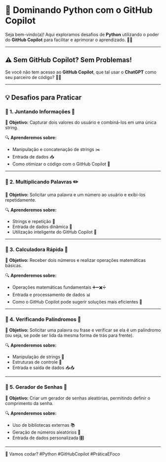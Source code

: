 # 🐍 Dominando Python com o GitHub Copilot

Seja bem-vindo(a)! Aqui exploramos desafios de **Python** utilizando o poder do **GitHub Copilot** para facilitar e aprimorar o aprendizado. 🚀✨

---

## ⚠️ Sem GitHub Copilot? Sem Problemas!
Se você não tem acesso ao **GitHub Copilot**, que tal usar o **ChatGPT** como seu parceiro de código? 🧠💡

---

## 💡 Desafios para Praticar

### 🔹 1. Juntando Informações 🐾
📌 **Objetivo:** Capturar dois valores do usuário e combiná-los em uma única string.

🔍 **Aprenderemos sobre:**
- Manipulação e concatenação de strings ✂️
- Entrada de dados 📥
- Como otimizar o código com o GitHub Copilot 🤖

---

### 🔹 2. Multiplicando Palavras ✏️
📌 **Objetivo:** Solicitar uma palavra e um número ao usuário e exibi-los repetidamente.

🔍 **Aprenderemos sobre:**
- Strings e repetição 🔁
- Entrada de dados dinâmica 💬
- Utilização inteligente do GitHub Copilot 🎯

---

### 🔹 3. Calculadora Rápida 📐
📌 **Objetivo:** Receber dois números e realizar operações matemáticas básicas.

🔍 **Aprenderemos sobre:**
- Operações matemáticas fundamentais ➕➖✖️➗
- Entrada e processamento de dados 📊
- Como o GitHub Copilot pode sugerir soluções mais eficientes 🚀

---

### 🔹 4. Verificando Palíndromos 🔄
📌 **Objetivo:** Solicitar uma palavra ou frase e verificar se ela é um palíndromo (ou seja, se pode ser lida da mesma forma de trás para frente).

🔍 **Aprenderemos sobre:**
- Manipulação de strings 🧩
- Estruturas de controle 🔄
- Entrada e saída de dados 📥📤

---

### 🔹 5. Gerador de Senhas 🔐
📌 **Objetivo:** Criar um gerador de senhas aleatórias, permitindo definir o comprimento da senha.

🔍 **Aprenderemos sobre:**
- Uso de bibliotecas externas 📚
- Geração de números aleatórios 🎲
- Entrada de dados personalizada 🎛️

---

📢 Vamos codar? #Python #GitHubCopilot #PráticaEFoco

